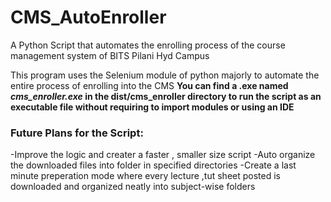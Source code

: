 # CMS_AutoEnroller
A Python Script that automates the enrolling process of the course management system of BITS Pilani Hyd Campus

This program uses the Selenium module of python majorly to automate the entire process of enrolling into the CMS
**You can find a .exe named *cms_enroller.exe* in the dist/cms_enroller directory to run the script as an executable file without requiring to import modules or using an IDE**

### Future Plans for the Script:
\-Improve the logic and creater a faster , smaller size script
\-Auto organize the downloaded files into folder in specified directories
\-Create a last minute preperation mode where every lecture ,tut sheet posted is downloaded and organized neatly into subject-wise folders
 

